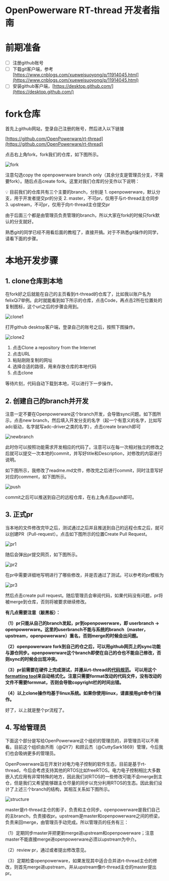 # OpenPowerware RT-thread 开发者指南


# 前期准备

- [ ]  注册github账号
- [ ]  下载git客户端，参考[https://www.cnblogs.com/xueweisuoyong/p/11914045.html](https://www.cnblogs.com/xueweisuoyong/p/11914045.html)
- [ ]  安装github客户端，[https://desktop.github.com/](https://desktop.github.com/)

# fork仓库

首先上github网站，登录自己注册的账号，然后进入以下链接

[https://github.com/OpenPowerware/rt-thread](https://github.com/OpenPowerware/rt-thread)

点击右上角fork，fork我们的仓库，如下图所示。

![fork](figures/fork.png)

注意勾选copy the openpowerware branch only（其余分支是管理员分支，不需要fork）。随后点击create fork。这里对我们仓库的分支作以下说明：

<aside>
💡 目前我们的仓库共有三个主要的branch，分别是
1. openpowerware，默认分支，用于开发者提交pr的分支
2. master，不可pr，仅用于与rt-thread主仓同步
3. upstream，不可pr，仅用于向rt-thread主仓提交pr

</aside>

由于后面三个都是由管理员负责管理的branch，所以大家在fork的时候只fork默认的分支就好。

熟悉git的同学已经不用看后面的教程了，直接开搞。对于不熟悉git操作的同学，请看下面的步骤。

# 本地开发步骤

## 1. clone仓库到本地

在fork好之后就能在自己的主页看到rt-thread的仓库了，比如我以账户名为felixQi7举例。此时就能看到如下所示的仓库，点击Code，再点击2所在位置处的复制图标，这个url之后的步骤会用到。

![clone1](figures/clone1.png)

打开github desktop客户端，登录自己的账号之后，按照下图操作。

![clone2](figures/clone2.png)

1. 点击Clone a repository from the Internet
2. 点击URL
3. 粘贴刚刚复制的网址
4. 选择合适的路径，用来存放仓库的本地代码
5. 点击clone

等待片刻，代码自动下载到本地，可以进行下一步操作。

## 2. 创建自己的branch并开发

注意一定不要在Openpowerware这个branch开发，会导致sync问题。如下图所示，点击new branch，然后填入开发分支的名字（起一个有意义的名字，比如写adc驱动，名字就写adc-driver之类的名字），点击create branch即可

![newbranch](figures/newbranch.png)

此时你可以按照功能需求开发相应的代码了。注意可以在每一次相对独立的修改之后就可以提交一次本地的commit，并写好title和Description，对修改的内容进行说明。

如下图所示，我修改了readme.md文件，修改完之后进行commit，同时注意写好对应的comment，如下图所示。

![push](figures/push.png)

commit之后可以推送到自己的远程仓库，在右上角点击push即可。

## 3. 正式pr

当本地的文件修改完毕之后，测试通过之后并且推送到自己的远程仓库之后，就可以创建PR（Pull-request）。点击如下图所示的位置Create Pull Request。

![pr1](figures/pr1.png)

随后会弹出pr提交网页，如下图所示。

![pr2](figures/pr2.png)

在pr中需要详细地写明进行了哪些修改，并是否通过了测试。可以参考的pr模板为

![pr3](figures/pr3.png)

然后点击create pull request。随后管理员会审阅代码，如果代码没有问题，pr将被merge到仓库，否则将被要求继续修改。

**有几点需要注意（敲黑板）：**

**（1）pr只能从自己的branch发起，pr到openpowerware，即 userbranch → openpowerware。这里的userbranch不能与系统的branch（master，upstream，openpowerware）重名，否则merge的时候会出问题。**

**（2）openpowerware fork到自己的仓之后，可以用github网页上的sync功能与源仓同步。openpowerware这个branch即使在自己的仓也不能自己修改，否则sync的时候会出现冲突。**

**（3）pr前需要在硬件上完成测试，并遵从rt-thread的[代码规范](https://github.com/OpenPowerware/rt-thread/blob/openpowerware/documentation/contribution_guide/coding_style_cn.md)。
可以用这个[formatting tool](https://github.com/mysterywolf/formatting)来自动格式化。注意只需要format改动的代码文件，没有改动的文件不需要formmat，否则会导致copyright栏的时间出错。**

**（4）以上clone操作均基于linux系统。如果你使用linux，请直接用git命令行操作。**


好了，以上就是整个pr流程了。

## 4. 写给管理员

下面这个部分是写给OpenPowerware这个组织的管理员的，非管理员可以不用看。目前这个组织由齐雨（@QY7）和顾云杰（@CuttySark1869）管理，今后我们也会吸纳更多的管理员。

OpenPowerware旨在开发针对电力电子控制的软件生态，目前是基于rt-thread，今后会考虑支持其他的RTOS比如freeRTOS。电力电子控制相比大多数嵌入式应用有非常特殊的地方，因此我们对RTOS的一些修改可能不会merge到主仓，但是我们又希望能够跟主仓尽量的同步以充分利用RTOS的生态。因此我们设计了上述三个branch的结构，其相互关系如下图所示。

![structure](figures/structure.png)

master是rt-thread主仓的影子，负责和主仓同步。openpowerware是我们自己的主branch，负责接收pr。upstream是master和openpowerware之间的桥梁，负责来回merge，由管理员手动完成。所以管理员的任务有三：

（1）定期同步master并把更新merge进upstream和openpowerware；注意master不能直接merge进openpowerware必须以upstream为中介。

（2）review pr，通过或者提出修改意见。

（3）定期检查openpowerware，如果发现其中适合合并进rt-thread主仓的修改，则首先merge进upstream，并从upstream像rt-thread主仓的master提出pr。
